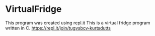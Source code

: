 # VirtualFridge
This program was created using repl.it
This is a virtual fridge program written in C.
https://repl.it/join/tugvsbcv-kurtsdutts
